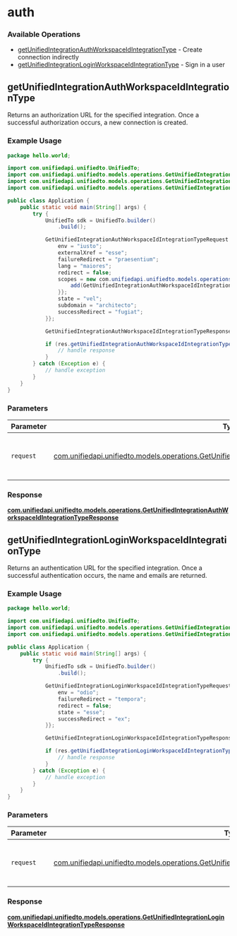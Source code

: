 # auth

### Available Operations

* [getUnifiedIntegrationAuthWorkspaceIdIntegrationType](#getunifiedintegrationauthworkspaceidintegrationtype) - Create connection indirectly
* [getUnifiedIntegrationLoginWorkspaceIdIntegrationType](#getunifiedintegrationloginworkspaceidintegrationtype) - Sign in a user

## getUnifiedIntegrationAuthWorkspaceIdIntegrationType

Returns an authorization URL for the specified integration.  Once a successful authorization occurs, a new connection is created.

### Example Usage

```java
package hello.world;

import com.unifiedapi.unifiedto.UnifiedTo;
import com.unifiedapi.unifiedto.models.operations.GetUnifiedIntegrationAuthWorkspaceIdIntegrationTypeRequest;
import com.unifiedapi.unifiedto.models.operations.GetUnifiedIntegrationAuthWorkspaceIdIntegrationTypeResponse;
import com.unifiedapi.unifiedto.models.operations.GetUnifiedIntegrationAuthWorkspaceIdIntegrationTypeScopes;

public class Application {
    public static void main(String[] args) {
        try {
            UnifiedTo sdk = UnifiedTo.builder()
                .build();

            GetUnifiedIntegrationAuthWorkspaceIdIntegrationTypeRequest req = new GetUnifiedIntegrationAuthWorkspaceIdIntegrationTypeRequest("molestiae", "dicta") {{
                env = "iusto";
                externalXref = "esse";
                failureRedirect = "praesentium";
                lang = "maiores";
                redirect = false;
                scopes = new com.unifiedapi.unifiedto.models.operations.GetUnifiedIntegrationAuthWorkspaceIdIntegrationTypeScopes[]{{
                    add(GetUnifiedIntegrationAuthWorkspaceIdIntegrationTypeScopes.ATS_JOB_WRITE),
                }};
                state = "vel";
                subdomain = "architecto";
                successRedirect = "fugiat";
            }};            

            GetUnifiedIntegrationAuthWorkspaceIdIntegrationTypeResponse res = sdk.auth.getUnifiedIntegrationAuthWorkspaceIdIntegrationType(req);

            if (res.getUnifiedIntegrationAuthWorkspaceIdIntegrationType200ApplicationJSONString != null) {
                // handle response
            }
        } catch (Exception e) {
            // handle exception
        }
    }
}
```

### Parameters

| Parameter                                                                                                                                                                                      | Type                                                                                                                                                                                           | Required                                                                                                                                                                                       | Description                                                                                                                                                                                    |
| ---------------------------------------------------------------------------------------------------------------------------------------------------------------------------------------------- | ---------------------------------------------------------------------------------------------------------------------------------------------------------------------------------------------- | ---------------------------------------------------------------------------------------------------------------------------------------------------------------------------------------------- | ---------------------------------------------------------------------------------------------------------------------------------------------------------------------------------------------- |
| `request`                                                                                                                                                                                      | [com.unifiedapi.unifiedto.models.operations.GetUnifiedIntegrationAuthWorkspaceIdIntegrationTypeRequest](../../models/operations/GetUnifiedIntegrationAuthWorkspaceIdIntegrationTypeRequest.md) | :heavy_check_mark:                                                                                                                                                                             | The request object to use for the request.                                                                                                                                                     |


### Response

**[com.unifiedapi.unifiedto.models.operations.GetUnifiedIntegrationAuthWorkspaceIdIntegrationTypeResponse](../../models/operations/GetUnifiedIntegrationAuthWorkspaceIdIntegrationTypeResponse.md)**


## getUnifiedIntegrationLoginWorkspaceIdIntegrationType

Returns an authentication URL for the specified integration.  Once a successful authentication occurs, the name and emails are returned.

### Example Usage

```java
package hello.world;

import com.unifiedapi.unifiedto.UnifiedTo;
import com.unifiedapi.unifiedto.models.operations.GetUnifiedIntegrationLoginWorkspaceIdIntegrationTypeRequest;
import com.unifiedapi.unifiedto.models.operations.GetUnifiedIntegrationLoginWorkspaceIdIntegrationTypeResponse;

public class Application {
    public static void main(String[] args) {
        try {
            UnifiedTo sdk = UnifiedTo.builder()
                .build();

            GetUnifiedIntegrationLoginWorkspaceIdIntegrationTypeRequest req = new GetUnifiedIntegrationLoginWorkspaceIdIntegrationTypeRequest("doloremque", "dicta") {{
                env = "odio";
                failureRedirect = "tempora";
                redirect = false;
                state = "esse";
                successRedirect = "ex";
            }};            

            GetUnifiedIntegrationLoginWorkspaceIdIntegrationTypeResponse res = sdk.auth.getUnifiedIntegrationLoginWorkspaceIdIntegrationType(req);

            if (res.getUnifiedIntegrationLoginWorkspaceIdIntegrationType200ApplicationJSONString != null) {
                // handle response
            }
        } catch (Exception e) {
            // handle exception
        }
    }
}
```

### Parameters

| Parameter                                                                                                                                                                                        | Type                                                                                                                                                                                             | Required                                                                                                                                                                                         | Description                                                                                                                                                                                      |
| ------------------------------------------------------------------------------------------------------------------------------------------------------------------------------------------------ | ------------------------------------------------------------------------------------------------------------------------------------------------------------------------------------------------ | ------------------------------------------------------------------------------------------------------------------------------------------------------------------------------------------------ | ------------------------------------------------------------------------------------------------------------------------------------------------------------------------------------------------ |
| `request`                                                                                                                                                                                        | [com.unifiedapi.unifiedto.models.operations.GetUnifiedIntegrationLoginWorkspaceIdIntegrationTypeRequest](../../models/operations/GetUnifiedIntegrationLoginWorkspaceIdIntegrationTypeRequest.md) | :heavy_check_mark:                                                                                                                                                                               | The request object to use for the request.                                                                                                                                                       |


### Response

**[com.unifiedapi.unifiedto.models.operations.GetUnifiedIntegrationLoginWorkspaceIdIntegrationTypeResponse](../../models/operations/GetUnifiedIntegrationLoginWorkspaceIdIntegrationTypeResponse.md)**

